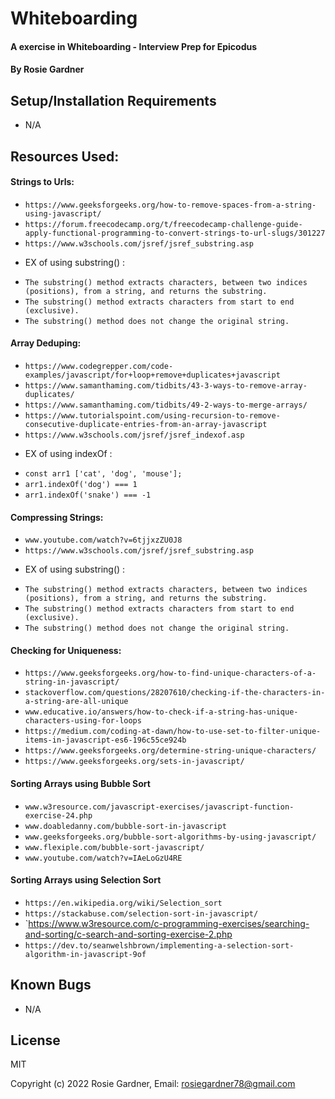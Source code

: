 # Whiteboarding

#### A exercise in Whiteboarding - Interview Prep for Epicodus
#### By Rosie Gardner

## Setup/Installation Requirements
* N/A

## Resources Used:

#### Strings to Urls:
* `https://www.geeksforgeeks.org/how-to-remove-spaces-from-a-string-using-javascript/`
* `https://forum.freecodecamp.org/t/freecodecamp-challenge-guide-apply-functional-programming-to-convert-strings-to-url-slugs/301227`
* `https://www.w3schools.com/jsref/jsref_substring.asp`
- EX of using substring() :
* `The substring() method extracts characters, between two indices (positions), from a string, and returns the substring.`
* `The substring() method extracts characters from start to end (exclusive).`
* `The substring() method does not change the original string.`

#### Array Deduping:
* `https://www.codegrepper.com/code-examples/javascript/for+loop+remove+duplicates+javascript`
* `https://www.samanthaming.com/tidbits/43-3-ways-to-remove-array-duplicates/`
* `https://www.samanthaming.com/tidbits/49-2-ways-to-merge-arrays/`
* `https://www.tutorialspoint.com/using-recursion-to-remove-consecutive-duplicate-entries-from-an-array-javascript`
* `https://www.w3schools.com/jsref/jsref_indexof.asp`
- EX of using indexOf :
* `const arr1 ['cat', 'dog', 'mouse'];`
* `arr1.indexOf('dog') === 1`
* `arr1.indexOf('snake') === -1`

#### Compressing Strings:
* `www.youtube.com/watch?v=6tjjxzZU0J8`
* `https://www.w3schools.com/jsref/jsref_substring.asp`
- EX of using substring() :
* `The substring() method extracts characters, between two indices (positions), from a string, and returns the substring.`
* `The substring() method extracts characters from start to end (exclusive).`
* `The substring() method does not change the original string.`

#### Checking for Uniqueness:
* `https://www.geeksforgeeks.org/how-to-find-unique-characters-of-a-string-in-javascript/`
* `stackoverflow.com/questions/28207610/checking-if-the-characters-in-a-string-are-all-unique`
* `www.educative.io/answers/how-to-check-if-a-string-has-unique-characters-using-for-loops`
* `https://medium.com/coding-at-dawn/how-to-use-set-to-filter-unique-items-in-javascript-es6-196c55ce924b`
* `https://www.geeksforgeeks.org/determine-string-unique-characters/`
* `https://www.geeksforgeeks.org/sets-in-javascript/`

#### Sorting Arrays using Bubble Sort
* `www.w3resource.com/javascript-exercises/javascript-function-exercise-24.php`
* `www.doabledanny.com/bubble-sort-in-javascript`
* `www.geeksforgeeks.org/bubble-sort-algorithms-by-using-javascript/`
* `www.flexiple.com/bubble-sort-javascript/`
* `www.youtube.com/watch?v=IAeLoGzU4RE`

#### Sorting Arrays using Selection Sort
* `https://en.wikipedia.org/wiki/Selection_sort`
* `https://stackabuse.com/selection-sort-in-javascript/`
* `https://www.w3resource.com/c-programming-exercises/searching-and-sorting/c-search-and-sorting-exercise-2.php
* `https://dev.to/seanwelshbrown/implementing-a-selection-sort-algorithm-in-javascript-9of`

## Known Bugs

* N/A

## License

MIT

Copyright (c) 2022 Rosie Gardner, Email: <rosiegardner78@gmail.com>
